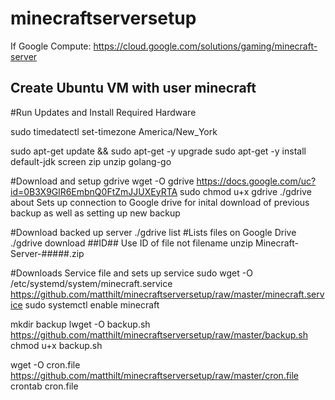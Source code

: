 # minecraftserversetup

If Google Compute:  https://cloud.google.com/solutions/gaming/minecraft-server

## Create Ubuntu VM with user minecraft

#Run Updates and Install Required Hardware

sudo timedatectl set-timezone America/New_York

sudo apt-get update && sudo apt-get -y upgrade
sudo apt-get -y install default-jdk screen zip unzip golang-go

#Download and setup gdrive
wget -O gdrive https://docs.google.com/uc?id=0B3X9GlR6EmbnQ0FtZmJJUXEyRTA
sudo chmod u+x gdrive
./gdrive about
  Sets up connection to Google drive for inital download of previous backup as well as setting up new backup

#Download backed up server
./gdrive list #Lists files on Google Drive
./gdrive download ##ID## Use ID of file not filename
unzip Minecraft-Server-#####.zip

#Downloads Service file and sets up service
sudo wget -O /etc/systemd/system/minecraft.service https://github.com/matthilt/minecraftserversetup/raw/master/minecraft.service
sudo systemctl enable minecraft

mkdir backup
lwget -O backup.sh https://github.com/matthilt/minecraftserversetup/raw/master/backup.sh
chmod u+x backup.sh

wget -O cron.file https://github.com/matthilt/minecraftserversetup/raw/master/cron.file
crontab cron.file



